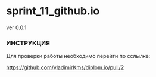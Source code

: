 ﻿# sprint_11_github.io
</h2>ver 0.0.1</h2>

<h3>ИНСТРУКЦИЯ</h3>
Для проверки работы необходимо перейти по сслылке: 

https://github.com/vladimirKms/diplom.io/pull/2



